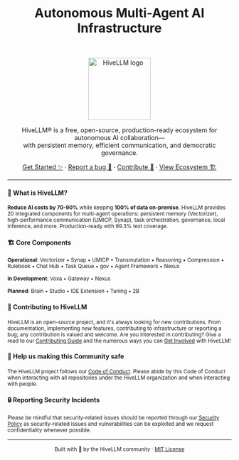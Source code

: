 <h1 align="center">Autonomous Multi-Agent AI Infrastructure</h1><br>

<p align="center">
  <a href="https://hivellm.dev">
    <img src="https://avatars.githubusercontent.com/u/232917383?s=200&v=4" alt="HiveLLM logo" height="140">
  </a>
</p>

<p align="center">
  HiveLLM® is a free, open-source, production-ready ecosystem for autonomous AI collaboration—<br> with persistent memory, efficient communication, and democratic governance.
</p>

<p align="center">
  <a href="../docs/ecosystem/QUICK_REFERENCE.md">Get Started ✨</a>
  ·
  <a href="https://github.com/hivellm/hivellm/issues/new/choose">Report a bug 🐞</a>
  ·
  <a href="../CONTRIBUTING.md">Contribute 🫶</a>
  ·
  <a href="../docs/ecosystem/ECOSYSTEM_MAP.md">View Ecosystem 🏗️</a>
</p>

----

#### 🚀 What is HiveLLM?

<sub>**Reduce AI costs by 70-90%** while keeping **100% of data on-premise**. HiveLLM provides 20 integrated components for multi-agent operations: persistent memory (Vectorizer), high-performance communication (UMICP, Synap), task orchestration, governance, local inference, and more. Production-ready with 99.3% test coverage.</sub>

#### 🏗️ Core Components

<sub>**Operational**: Vectorizer • Synap • UMICP • Transmutation • Reasoning • Compression • Rulebook • Chat Hub • Task Queue • gov • Agent Framework • Nexus</sub>

<sub>**In Development**: Voxa • Gateway • Nexus</sub>

<sub>**Planned**: Brain • Studio • IDE Extension • Tuning • 2B</sub>

#### 👋 Contributing to HiveLLM

<sub>HiveLLM is an open-source project, and it's always looking for new contributions. From documentation, implementing new features, contributing to infrastructure or reporting a bug; any contribution is valued and welcome. Are you interested in contributing? Give a read to our [Contributing Guide](../CONTRIBUTING.md) and the numerous ways you can [Get Involved](../docs/ecosystem/ECOSYSTEM_MAP.md) with HiveLLM!</sub>

#### 🦺 Help us making this Community safe

<sub>The HiveLLM project follows our [Code of Conduct](../CONTRIBUTING.md). Please abide by this Code of Conduct when interacting with all repositories under the HiveLLM organization and when interacting with people.</sub>

#### 🔒 Reporting Security Incidents

<sub>Please be mindful that security-related issues should be reported through our [Security Policy](https://github.com/hivellm/hivellm/security/policy) as security-related issues and vulnerabilities can be exploited and we request confidentiality whenever possible.</sub>

----

<p align="center">
  <sub>Built with 🐝 by the HiveLLM community · <a href="../LICENSE">MIT License</a></sub>
</p>

